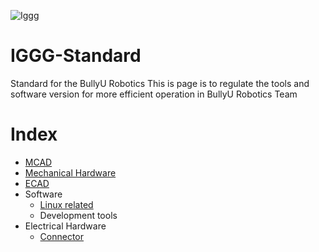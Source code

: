 ![Iggg](https://user-images.githubusercontent.com/45313904/132120845-3bab59cb-e548-483e-8831-59b33043d306.png)

# IGGG-Standard
Standard for the BullyU Robotics 
This is page is to regulate the tools and software version for more efficient operation in BullyU Robotics Team

# Index
* [MCAD](https://github.com/PolyU-Robocon/IGGG-Standard/blob/main/MCAD/readme.md)
* [Mechanical Hardware](https://github.com/PolyU-Robocon/IGGG-Standard/tree/main/mechanical-part)
* [ECAD](https://github.com/PolyU-Robocon/IGGG-Standard/tree/main/ECAD)
* Software
  * [Linux related](https://github.com/PolyU-Robocon/IGGG-Standard/tree/main/Software/Linux)
  * Development tools
* Electrical Hardware
  * [Connector](https://github.com/PolyU-Robocon/IGGG-Connector-Standard)
